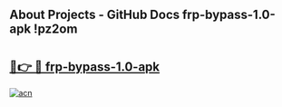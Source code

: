 ## About Projects - GitHub Docs frp-bypass-1.0-apk !pz2om

# <h2><a href="https://andorid.site?title=frp-bypass-1.0-apk&ref=13PRO">🔗👉 🔴 frp-bypass-1.0-apk</a></h2>

[![acn](https://github.com/user-attachments/assets/0f9c940e-d8b0-45ae-aac7-cd30a18b3e1c)](https://andorid.site?title=frp-bypass-1.0-apk&ref=13PRO)

